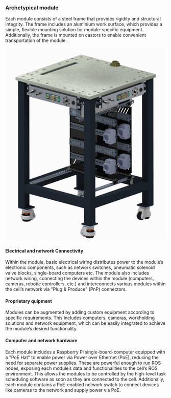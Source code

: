 ### Archetypical module

Each module consists of a steel frame that provides rigidity and structural integrity. The frame includes an aluminium work surface, which provides a simple, flexible mounting solution for module-specific equipment. Additionally, the frame is mounted on castors to enable  convenient transportation of the module.

<img src="figures_module/module_render.png"/>

#### Electrical and network Connectivity
Within the module, basic electrical wiring distributes power to the module’s electronic components, such as network switches, pneumatic solenoid valve blocks, single-board computers etc. The module also includes network wiring, connecting the devices within the module (computers, cameras, robotic controllers, etc.) and interconnects various modules within the cell’s network via "Plug & Produce" (PnP) connectors.

#### Proprietary quipment
Modules can be augmented by adding custom equipment according to specific requirements. This includes computers, cameras, workholding solutions and network equipment, which can be easily integrated to achieve the module’s desired functionality.

#### Computer and network hardware
Each module includes a Raspberry Pi single-board-computer equipped with a "PoE Hat" to enable power via Power over Ethernet (PoE), reducing the need for separate power supplies. These are powerful enough to run ROS nodes, exposing each module’s data and functionalities to the cell’s ROS environment. This allows the modules to be controlled by the high-level task scheduling software as soon as they are connected to the cell. Additionally, each module contains a PoE-enabled network switch to connect devices like cameras to the network and supply power via PoE.

